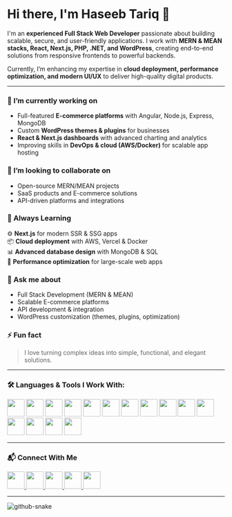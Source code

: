 # Hi there, I'm Haseeb Tariq 👋  

I'm an **experienced Full Stack Web Developer** passionate about building scalable, secure, and user-friendly applications. I work with **MERN & MEAN stacks, React, Next.js, PHP, .NET, and WordPress**, creating end-to-end solutions from responsive frontends to powerful backends.  

Currently, I’m enhancing my expertise in **cloud deployment, performance optimization, and modern UI/UX** to deliver high-quality digital products.  

---

### 🔭 I’m currently working on  
- Full-featured **E-commerce platforms** with Angular, Node.js, Express, MongoDB  
- Custom **WordPress themes & plugins** for businesses  
- **React & Next.js dashboards** with advanced charting and analytics  
- Improving skills in **DevOps & cloud (AWS/Docker)** for scalable app hosting  

### 👯 I’m looking to collaborate on  
- Open-source MERN/MEAN projects  
- SaaS products and E-commerce solutions  
- API-driven platforms and integrations  

### 🧠 Always Learning  
⚙️ **Next.js** for modern SSR & SSG apps  
📦 **Cloud deployment** with AWS, Vercel & Docker  
📊 **Advanced database design** with MongoDB & SQL  
🚀 **Performance optimization** for large-scale web apps  

### 💬 Ask me about  
- Full Stack Development (MERN & MEAN)  
- Scalable E-commerce platforms  
- API development & integration  
- WordPress customization (themes, plugins, optimization)  

### ⚡ Fun fact  
> I love turning complex ideas into simple, functional, and elegant solutions.  

---

<h3 align="left">🛠️ Languages & Tools I Work With:</h3>  

<p align="left">  
  <img src="https://img.icons8.com/color/48/000000/angularjs.png" width="40"/>  
  <img src="https://img.icons8.com/color/48/000000/react-native.png" width="40"/>  
  <img src="https://img.icons8.com/color/48/000000/nodejs.png" width="40"/>  
  <img src="https://img.icons8.com/color/48/000000/express.png" width="40"/>  
  <img src="https://img.icons8.com/color/48/000000/mongodb.png" width="40"/>  
  <img src="https://img.icons8.com/color/48/000000/javascript.png" width="40"/>  
  <img src="https://img.icons8.com/color/48/000000/typescript.png" width="40"/>  
  <img src="https://img.icons8.com/color/48/000000/php.png" width="40"/>  
  <img src="https://img.icons8.com/color/48/000000/mysql-logo.png" width="40"/>  
  <img src="https://img.icons8.com/color/48/000000/wordpress.png" width="40"/>  
  <img src="https://img.icons8.com/color/48/000000/bootstrap.png" width="40"/>  
  <img src="https://img.icons8.com/color/48/000000/git.png" width="40"/>  
  <img src="https://img.icons8.com/color/48/000000/github.png" width="40"/>  
  <img src="https://img.icons8.com/color/48/000000/docker.png" width="40"/>  
  <img src="https://img.icons8.com/color/48/000000/amazon-web-services.png" width="40"/>  
</p>  

---

### 📬 Connect With Me  
<p>  
  <a href="https://www.linkedin.com/in/haseebtariqdeveloper" target="_blank"> <img src="https://img.icons8.com/color/48/000000/linkedin.png" width="40"/> </a>  
  <a href="mailto:haseebtariqdeveloper@gmail.com" target="_blank"> <img src="https://img.icons8.com/color/48/000000/gmail-new.png" width="40"/> </a>  
  <a href="https://wa.me/+923166990762" target="_blank"> <img src="https://img.icons8.com/color/48/000000/whatsapp.png" width="40"/> </a>  
  <a href="https://www.upwork.com/freelancers/~01a9cade457fa9d154" target="_blank"> <img src="https://img.icons8.com/color/48/000000/upwork.png" width="40"/> </a>  
  <a href="https://www.fiverr.com/users/your-profile" target="_blank"> <img src="https://img.icons8.com/color/48/000000/fiverr.png" width="40"/> </a>  
</p>  

---

<picture>  
  <source media="(prefers-color-scheme: dark)" srcset="https://raw.githubusercontent.com/tobiasmeyhoefer/tobiasmeyhoefer/output/github-snake-dark.svg" />  
  <source media="(prefers-color-scheme: light)" srcset="https://raw.githubusercontent.com/tobiasmeyhoefer/tobiasmeyhoefer/output/github-snake.svg" />  
  <img alt="github-snake" src="https://raw.githubusercontent.com/tobiasmeyhoefer/tobiasmeyhoefer/output/github-snake.svg" />  
</picture>  

